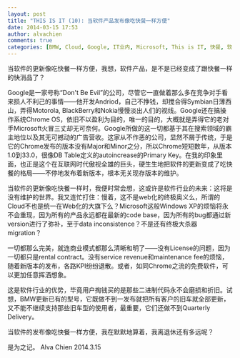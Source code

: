 ```yaml
---
layout: post
title: "THIS IS IT (10): 当软件产品发布像吃快餐一样方便"
date: 2014-03-15 17:53
author: alvachien
comments: true
categories: [BMW, Cloud, Google, IT业内, Microsoft, This is IT, 快餐, 软件]
---
```

当软件的更新像吃快餐一样方便，我想，软件产品，是不是已经变成了跟快餐一样的快消品了？

Google是一家号称“Don't Be Evil”的公司，尽管它一直做着那么多在竞争对手看来损人不利己的事情——他开发Andriod，自己不挣钱，却搅合得Symbian日薄西山，弄得Motorola, BlackBerry和Nokia慢慢淡出人们的视线。Google还在搞操作系统Chrome OS，依旧不以盈利为目的，唯一的目的，大概就是弄得它的老对手Microsoft火冒三丈却无可奈何。Google所做的这一切都基于其在搜索领域的霸主地位以及其无可撼动的广告营收。这家从不作恶的公司，显然不屑于传统，于是它的Chrome发布的版本没有Major和Minor之分，所以Chrome短短数年，从版本1.0到33.0，很像DB Table定义的autoincrease的Primary Key。在我的印象里面，也正是这个在互联网时代傲视全雄的巨头，硬生生地把软件的更新变成了吃快餐的格局——不停地发布着新版本，根本无关现存版本的维护。

当软件的更新像吃快餐一样时，我便时常会想，这或许是软件行业的未来：这将是没有维护的世界。我又连忙打住：慢着，这不是web化的终极奥义么，所谓的Cloud不也是统一在Web化的大旗下么？Microsoft这般Windows XP的烦恼将永不会重现，因为所有的产品永远都在最新的code base，因为所有的bug都通过新version进行了弥补，至于data inconsistence？不是还有终极大杀器 migration？

一切都那么完美，就连商业模式都那么清晰和明了——没有License的问题，因为一切都只是rental contract。没有service revenue和maintenance fee的烦恼，随着新版本的发布，各路KPI纷纷退散。或者，如同Chrome之流的免费软件，可以更加任意挥洒想象。

这是软件行业的优势，毕竟用户掏钱买的是那些二进制代码永不会磨损和折旧。试想，BMW更新已有的型号，它既做不到一发布就把所有客户的旧车就全部更新，又不能不继续支持那些旧车型的使用者，最重要，它们还做不到Quarterly Delivery。

当软件的发布像吃快餐一样方便，我在默默地算着，我离退休还有多远呢？

是为之记。
Alva Chien
2014.3.15
